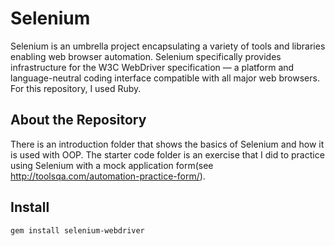 # Selenium

Selenium is an umbrella project encapsulating a variety of tools and libraries enabling web browser automation. Selenium specifically provides infrastructure for the W3C WebDriver specification — a platform and language-neutral coding interface compatible with all major web browsers. For this repository, I used Ruby.

## About the Repository

There is an introduction folder that shows the basics of Selenium and how it is used with OOP. The starter code folder is an exercise that I did to practice using Selenium with a mock application form(see http://toolsqa.com/automation-practice-form/).

## Install

```
gem install selenium-webdriver
```
